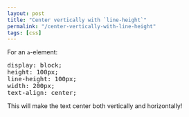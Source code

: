 ```yaml
---
layout: post
title: "Center vertically with `line-height`"
permalink: "/center-vertically-with-line-height"
tags: [css]
---
```


For an <code>a</code>-element:
<div class="CodeRay">
<div class="code">
<pre>display: block;
height: 100px;
line-height: 100px;
width: 200px;
text-align: center;</pre>
</div>
</div>
This will make the text center both vertically and horizontally!
